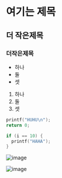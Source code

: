 # 여기는 제목
## 더 작은제목
### 더작은제목

* 하나
* 둘
* 셋

1. 하나
2. 둘
3. 셋

```cpp
printf("HUHU\n");
return 0;

if (i == 10) {
  printf("HAHA");
}
```

![image](https://github.com/user-attachments/assets/5e0c93d2-bbee-4ec9-bc6d-48b1ca912907)


![image](https://github.com/user-attachments/assets/3088b390-762c-40e0-a7b4-f2de56a61be7)
